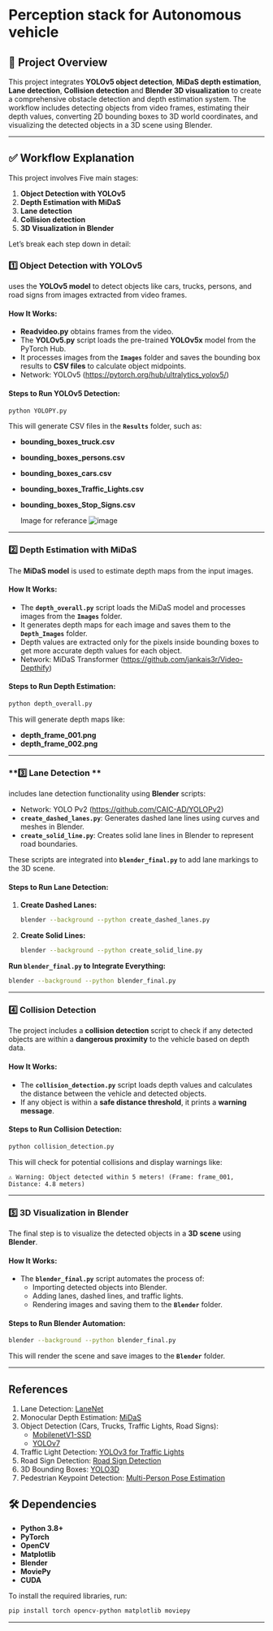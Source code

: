 # Perception stack for Autonomous vehicle

## 📌 **Project Overview**
This project integrates **YOLOv5 object detection**, **MiDaS depth estimation**, **Lane detection**, **Collision detection** and **Blender 3D visualization** to create a comprehensive obstacle detection and depth estimation system. The workflow includes detecting objects from video frames, estimating their depth values, converting 2D bounding boxes to 3D world coordinates, and visualizing the detected objects in a 3D scene using Blender.

---

## ✅ **Workflow Explanation**
This project involves Five main stages:

1. **Object Detection with YOLOv5**
2. **Depth Estimation with MiDaS**
3. **Lane detection**
4. **Collision detection**
5. **3D Visualization in Blender**

Let’s break each step down in detail:

### **1️⃣ Object Detection with YOLOv5**
uses the **YOLOv5 model** to detect objects like cars, trucks, persons, and road signs from images extracted from video frames.

#### **How It Works:**
- **Readvideo.py** obtains frames from the video.
- The **YOLOv5.py** script loads the pre-trained **YOLOv5x** model from the PyTorch Hub.
- It processes images from the **`Images`** folder and saves the bounding box results to **CSV files** to calculate object midpoints.
- Network: YOLOv5 (https://pytorch.org/hub/ultralytics_yolov5/)

#### **Steps to Run YOLOv5 Detection:**
```bash
python YOLOPY.py
```
This will generate CSV files in the **`Results`** folder, such as:
- **bounding_boxes_truck.csv**
- **bounding_boxes_persons.csv**
- **bounding_boxes_cars.csv**
- **bounding_boxes_Traffic_Lights.csv**
- **bounding_boxes_Stop_Signs.csv**

  Image for referance
  ![image](https://github.com/user-attachments/assets/595ae806-6513-476c-bb38-4326775c3d6c)

---

### **2️⃣ Depth Estimation with MiDaS**
The **MiDaS model** is used to estimate depth maps from the input images.

#### **How It Works:**
- The **`depth_overall.py`** script loads the MiDaS model and processes images from the **`Images`** folder.
- It generates depth maps for each image and saves them to the **`Depth_Images`** folder.
- Depth values are extracted only for the pixels inside bounding boxes to get more accurate depth values for each object.
-  Network: MiDaS Transformer (https://github.com/jankais3r/Video-Depthify)

#### **Steps to Run Depth Estimation:**
```bash
python depth_overall.py
```
This will generate depth maps like:
- **depth_frame_001.png**
- **depth_frame_002.png**

---

### **3️⃣ Lane Detection **
includes lane detection functionality using **Blender** scripts:
- Network: YOLO Pv2 (https://github.com/CAIC-AD/YOLOPv2)
- **`create_dashed_lanes.py`**: Generates dashed lane lines using curves and meshes in Blender.
- **`create_solid_line.py`**: Creates solid lane lines in Blender to represent road boundaries.

These scripts are integrated into **`blender_final.py`** to add lane markings to the 3D scene.

#### **Steps to Run Lane Detection:**
1. **Create Dashed Lanes:**
   ```bash
   blender --background --python create_dashed_lanes.py
   ```
2. **Create Solid Lines:**
   ```bash
   blender --background --python create_solid_line.py
   ```
   
**Run `blender_final.py` to Integrate Everything:**
   ```bash
   blender --background --python blender_final.py
   ```

---

### **4️⃣ Collision Detection**
The project includes a **collision detection** script to check if any detected objects are within a **dangerous proximity** to the vehicle based on depth data.

#### **How It Works:**
- The **`collision_detection.py`** script loads depth values and calculates the distance between the vehicle and detected objects.
- If any object is within a **safe distance threshold**, it prints a **warning message**.

#### **Steps to Run Collision Detection:**
```bash
python collision_detection.py
```
This will check for potential collisions and display warnings like:
```
⚠️ Warning: Object detected within 5 meters! (Frame: frame_001, Distance: 4.8 meters)
```
---

### **5️⃣ 3D Visualization in Blender**
The final step is to visualize the detected objects in a **3D scene** using **Blender**.

#### **How It Works:**
- The **`blender_final.py`** script automates the process of:
  - Importing detected objects into Blender.
  - Adding lanes, dashed lines, and traffic lights.
  - Rendering images and saving them to the **`Blender`** folder.

#### **Steps to Run Blender Automation:**
```bash
blender --background --python blender_final.py
```
This will render the scene and save images to the **`Blender`** folder.

---

## References
1. Lane Detection: [LaneNet](https://github.com/IrohXu/lanenet-lane-detection-pytorch)
2. Monocular Depth Estimation: [MiDaS](https://github.com/isl-org/MiDaS)
3. Object Detection (Cars, Trucks, Traffic Lights, Road Signs): 
   - [MobilenetV1-SSD](https://github.com/xiaogangLi/tensorflow-MobilenetV1-SSD)
   - [YOLOv7](https://github.com/WongKinYiu/yolov7)
4. Traffic Light Detection: [YOLOv3 for Traffic Lights](https://github.com/sovit-123/TrafficLight-Detection-Using-YOLOv3)
5. Road Sign Detection: [Road Sign Detection](https://github.com/Anantmishra1729/Road-sign-detection)
6. 3D Bounding Boxes: [YOLO3D](https://github.com/ruhyadi/YOLO3D)
7. Pedestrian Keypoint Detection: [Multi-Person Pose Estimation](https://github.com/ZheC/Realtime_Multi-Person_Pose_Estimation)

## 🛠 **Dependencies**
- **Python 3.8+**
- **PyTorch**
- **OpenCV**
- **Matplotlib**
- **Blender**
- **MoviePy**
- **CUDA**
  
To install the required libraries, run:
```bash
pip install torch opencv-python matplotlib moviepy
```

---
